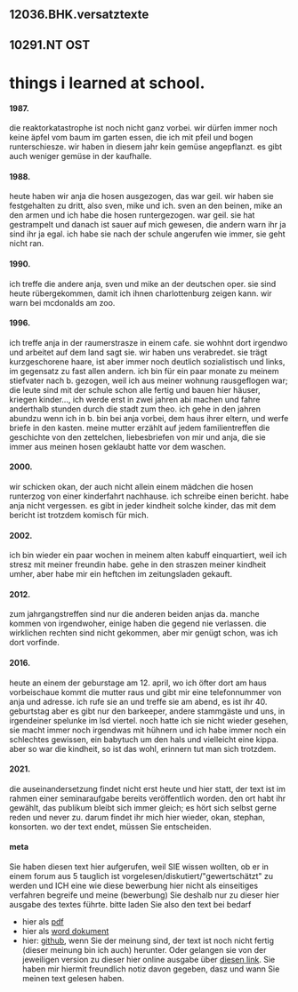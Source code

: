 ## 12036.BHK.versatztexte
## 10291.NT OST
# things i learned at school.
#### 1987. 
die reaktorkatastrophe ist noch nicht ganz vorbei. wir dürfen immer noch keine äpfel vom baum im garten essen, die ich mit pfeil und bogen runterschiesze. wir haben in diesem jahr kein gemüse angepflanzt. es gibt auch weniger gemüse in der kaufhalle.
#### 1988.
heute haben wir anja die hosen ausgezogen, das war geil. wir haben sie festgehalten zu dritt, also sven, mike und ich. sven an den beinen, mike an den armen und ich habe die hosen runtergezogen. war geil. sie hat gestrampelt und danach ist sauer auf mich gewesen, die andern warn ihr ja sind ihr ja egal. ich habe sie nach der schule angerufen wie immer, sie geht nicht ran.
#### 1990. 
ich treffe die andere anja, sven und mike an der deutschen oper. sie sind heute rübergekommen, damit ich ihnen charlottenburg zeigen kann. wir warn bei mcdonalds am zoo.
#### 1996.
ich treffe anja in der raumerstrasze in einem cafe. sie wohhnt dort irgendwo und arbeitet auf dem land sagt sie. wir haben uns verabredet. sie trägt kurzgeschorene haare, ist aber immer noch deutlich sozialistisch und links, im gegensatz zu fast allen andern. ich bin für ein paar monate zu meinem stiefvater nach b. gezogen, weil ich aus meiner wohnung rausgeflogen war; die leute sind mit der schule schon alle fertig und bauen hier häuser, kriegen kinder..., ich werde erst in zwei jahren abi machen und fahre anderthalb stunden durch die stadt zum theo. ich gehe in den jahren abundzu wenn ich in b. bin bei anja vorbei, dem haus ihrer eltern, und werfe briefe in den kasten. meine mutter erzählt auf jedem familientreffen die geschichte von den zettelchen, liebesbriefen von mir und anja, die sie immer aus meinen hosen geklaubt hatte vor dem waschen.
#### 2000.
wir schicken okan, der auch nicht allein einem mädchen die hosen runterzog von einer kinderfahrt nachhause. ich schreibe einen bericht. habe anja nicht vergessen. es gibt in jeder kindheit solche kinder, das mit dem bericht ist trotzdem komisch für mich.
#### 2002.
ich bin wieder ein paar wochen in meinem alten kabuff einquartiert, weil ich stresz mit meiner freundin habe. gehe in den straszen meiner kindheit umher, aber habe mir ein heftchen im zeitungsladen gekauft.
#### 2012.
zum jahrgangstreffen sind nur die anderen beiden anjas da. manche kommen von irgendwoher, einige haben die gegend nie verlassen. die wirklichen rechten sind nicht gekommen, aber mir genügt schon, was ich dort vorfinde. 
#### 2016.
heute an einem der geburstage am 12. april, wo ich öfter dort am haus vorbeischaue kommt die mutter raus und gibt mir eine telefonnummer von anja und adresse. ich rufe sie an und treffe sie am abend, es ist ihr 40. geburtstag aber es gibt nur den barkeeper, andere stammgäste und uns, in irgendeiner spelunke im lsd viertel. noch hatte ich sie nicht wieder gesehen, sie macht immer noch irgendwas mit hühnern und ich habe immer noch ein schlechtes gewissen, ein babytuch um den hals und vielleicht eine kippa. aber so war die kindheit, so ist das wohl, erinnern tut man sich trotzdem.
#### 2021.
die auseinandersetzung findet nicht erst heute und hier statt, der text ist im rahmen einer seminaraufgabe bereits veröffentlich worden. den ort habt ihr gewählt, das publikum bleibt sich immer gleich; es hört sich selbst gerne reden und never zu. darum findet ihr mich hier wieder, okan, stephan, konsorten. wo der text endet, müssen Sie entscheiden.
#### meta
Sie haben diesen text hier aufgerufen, weil SIE wissen wollten, ob er in einem forum aus 5 tauglich ist vorgelesen/diskutiert/"gewertschätzt" zu werden und ICH eine wie diese bewerbung hier nicht als einseitiges verfahren begreife und meine (bewerbung) Sie deshalb nur zu dieser hier ausgabe des textes führte.
bitte laden Sie also den text bei bedarf
- hier als [pdf](https://wholelifeacademy.hkw.de/index.php/s/wnpcWpmk8oX3To3)
- hier als [word dokument](https://wholelifeacademy.hkw.de/index.php/s/76x45BK6SFDx8c5)
- hier: [github](https://github.com/esteeschwarz/benjaminfeldkraft/commit/efcb0c550ffa0a673e51a078cea5115b7aa12a3c), wenn Sie der meinung sind, der text ist noch nicht fertig (dieser meinung bin ich auch)
herunter. Oder gelangen sie von der jeweiligen version zu dieser hier online ausgabe über [diesen link](https://ada-sub.rotefadenbuecher.de/12036-bhk).
Sie haben mir hiermit freundlich notiz davon gegeben, dasz und wann Sie meinen text gelesen haben.

